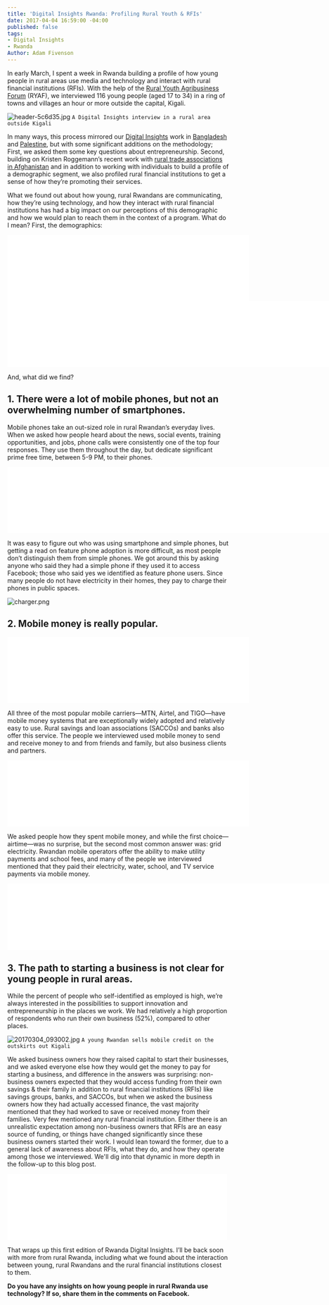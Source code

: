 ```yaml
---
title: 'Digital Insights Rwanda: Profiling Rural Youth & RFIs'
date: 2017-04-04 16:59:00 -04:00
published: false
tags:
- Digital Insights
- Rwanda
Author: Adam Fivenson
---
```


In early March, I spent a week in Rwanda building a profile of how young people in rural areas use media and technology and interact with rural financial institutions (RFIs). With the help of the [Rural Youth Agribusiness Forum]( https://www.facebook.com/RYAF2016/) (RYAF), we interviewed 116 young people (aged 17 to 34) in a ring of towns and villages an hour or more outside the capital, Kigali.
 
![header-5c6d35.jpg](/uploads/header-5c6d35.jpg)
`A Digital Insights interview in a rural area outside Kigali`

In many ways, this process mirrored our [Digital Insights](https://dai-global-digital.com/tags/?tag=digital-insights) work in [Bangladesh](https://dai-global-digital.com/digital-insights-bangladesh-how-urban-youth-stay-connected.html) and [Palestine](https://dai-global-digital.com/consumer-insights-palestine-e-governance-readiness.html), but with some significant additions on the methodology; First, we asked them some key questions about entrepreneurship. Second, building on Kristen Roggemann’s recent work with [rural trade associations in Afghanistan](https://dai-global-digital.com/ecosystem-insights-afghanistan.html) and in addition to working with individuals to build a profile of a demographic segment, we also profiled rural financial institutions to get a sense of how they’re promoting their services.

What we found out about how young, rural Rwandans are communicating, how they’re using technology, and how they interact with rural financial institutions has had a big impact on our perceptions of this demographic and how we would plan to reach them in the context of a program. What do I mean? First, the demographics: 

<iframe allowfullscreen src="//e.infogr.am/demo-653176855653?src=embed" title="Demo" width="550" height="" scrolling="no" frameborder="0" style="border:none;"></iframe>

<iframe allowfullscreen src="//e.infogr.am/work_rwanda-79471?src=embed" title="Occupation 1" width="900" height="" scrolling="no" frameborder="0" style="border:none;"></iframe>

And, what did we find?

## 1. There were a lot of mobile phones, but not an overwhelming number of smartphones.

Mobile phones take an out-sized role in rural Rwandan’s everyday lives. When we asked how people heard about the news, social events, training opportunities, and jobs, phone calls were consistently one of the top four responses. They use them throughout the day, but dedicate significant prime free time, between 5-9 PM, to their phones. 

<iframe allowfullscreen src="//e.infogr.am/phone_info-676983?src=embed" title="Phone info" width="900" height="" scrolling="no" frameborder="0" style="border:none;"></iframe>

It was easy to figure out who was using smartphone and simple phones, but getting a read on feature phone adoption is more difficult, as most people don’t distinguish them from simple phones. We got around this by asking anyone who said they had a simple phone if they used it to access Facebook; those who said yes we identified as feature phone users. 
Since many people do not have electricity in their homes, they pay to charge their phones in public spaces. 

![charger.png](/uploads/charger.png)

## 2. Mobile money is really popular.

<iframe allowfullscreen src="//e.infogr.am/mobile_money-3979?src=embed" title="Mobile money" width="550" height="" scrolling="no" frameborder="0" style="border:none;"></iframe>

All three of the most popular mobile carriers—MTN, Airtel, and TIGO—have mobile money systems that are exceptionally widely adopted and relatively easy to use. Rural savings and loan associations (SACCOs) and banks also offer this service. The people we interviewed used mobile money to send and receive money to and from friends and family, but also business clients and partners. 

<iframe allowfullscreen src="//e.infogr.am/mobile_money_2-07?src=embed" title="Mobile money 2" width="550" height="" scrolling="no" frameborder="0" style="border:none;"></iframe>

We asked people how they spent mobile money, and while the first choice—airtime—was no surprise, but the second most common answer was: grid electricity. Rwandan mobile operators offer the ability to make utility payments and school fees, and many of the people we interviewed mentioned that they paid their electricity, water, school, and TV service payments via mobile money. 

<iframe allowfullscreen src="//e.infogr.am/mobile_money_for_what?src=embed" title="Mobile money for what?" width="900" height="" scrolling="no" frameborder="0" style="border:none;"></iframe>

## 3. The path to starting a business is not clear for young people in rural areas.

While the percent of people who self-identified as employed is high, we’re always interested in the possibilities to support innovation and entrepreneurship in the places we work. We had relatively a high proportion of respondents who run their own business (52%), compared to other places. 

![20170304_093002.jpg](/uploads/20170304_093002.jpg)
`A young Rwandan sells mobile credit on the outskirts out Kigali`

We asked business owners how they raised capital to start their businesses, and we asked everyone else how they would get the money to pay for starting a business, and difference in the answers was surprising: non-business owners expected that they would access funding from their own savings & their family in addition to rural financial institutions (RFIs) like savings groups, banks, and SACCOs, but when we asked the business owners how they had actually accessed finance, the vast majority mentioned that they had worked to save or received money from their families. Very few mentioned any rural financial institution. Either there is an unrealistic expectation among non-business owners that RFIs are an easy source of funding, or things have changed significantly since these business owners started their work. I would lean toward the former, due to a general lack of awareness about RFIs, what they do, and how they operate among those we interviewed. We'll dig into that dynamic in more depth in the follow-up to this blog post. 

<iframe allowfullscreen src="//e.infogr.am/finance-449936630?src=embed" title="finance" width="500" height="" scrolling="no" frameborder="0" style="border:none;"></iframe>

That wraps up this first edition of Rwanda Digital Insights. I’ll be back soon with more from rural Rwanda, including what we found about the interaction between young, rural Rwandans and the rural financial institutions closest to them. 

**Do you have any insights on how young people in rural Rwanda use technology? If so, share them in the comments on Facebook.**